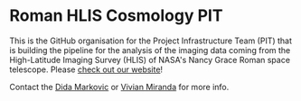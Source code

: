 # Roman HLIS Cosmology PIT

This is the GitHub organisation for the Project Infrastructure Team (PIT) that is building the pipeline for the analysis of the imaging data coming from the High-Latitude Imaging Survey (HLIS) of NASA's Nancy Grace Roman space telescope. Please [check out our website](https://roman-hlis-cosmology.caltech.edu/)!

Contact the [Dida Markovic](https://github.com/didamarkovic) or [Vivian Miranda](https://github.com/vivianmiranda) for more info.
